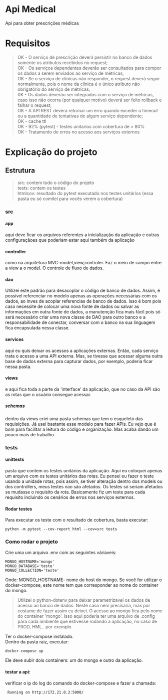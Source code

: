 # Api Medical
Api para obter prescrições médicas

# Requisitos

> OK - O serviço de prescrição deverá persistir no banco de dados somente os atributos recebidos no request; <br>
> OK - Os serviços dependentes deverão ser consultados para compor os dados a serem enviados ao serviço de métricas; <br>
> OK - Se o serviço de clínicas não responder, o request deverá seguir normalmente, pois o nome da clínica é o único atributo não obrigatório do serviço de métricas; <br>
> 0K - Os dados deverão ser integrados com o serviço de métricas, caso isso não ocorra (por qualquer motivo) deverá ser feito rollback e falhar o request; <br>
> OK - A API REST deverá retornar um erro quando exceder o timeout ou a quantidade de tentativas de algum serviço dependente; <br>
> OK - cache ttl <br>
> OK - 92% (pytest) - testes unitaríos com cobertura de > 80% <br>
> OK - Tratamento de erros no acesso aos serviços externos <br>


# Explicação do projeto

## Estrutura

>src: contem todo o código do projeto <br>
>tests: contem os testes <br>
>htmlcov: resultado do pytest executado nos testes unitários (essa pasta eu só comitei para vocês verem a cobertura) <br>


### src

#### app
aqui deve ficar os arquivos referentes a inicialização da aplicação
e outras configuraçãoes que poderiam estar aqui também da aplicação

#### controller
como na arquitetura MVC-model,view,controler.
Faz o meio de campo entre a view a o model.
O controle de fluxo de dados.

#### dao
Utilizei este padrão para desacoplar o código de banco de dados.
Assim, é possível referenciar no modelo apenas as 
operações necessárias com os dados, ao inves de acoplar
referencias de banco de dados.
Isso é bom pois caso necessite de colocar uma nova fonte
de dados ou salvar as informações em outra fonte de dados,
a manutenção fica mais fácil pois só será necessário criar uma
nova classe de DAO para outro banco e a responsabilidade
de conectar, conversar com o banco na sua linguagem
fica encapsulada nessa classe.

#### services
aqui eu quis deixar os acessos a aplicações externas.
Então, cada serviço trata o acesso a uma API externa.
Mas, se tivesse que acessar alguma outra base de dados
externa para capturar dados, por exemplo, poderia ficar
nessa pasta.

#### views
e aqui fica toda a parte da 'interface' da aplicação, que no 
caso da API são as rotas que o usuário consegue acessar.
##### schemas
dentro da views criei uma pasta schemas 
que tem o esqueleto das requisições.
Já usei bastante esse modelo para fazer APIs.
Eu vejo que é bom para facilitar a leitura do código
e organização.
Mas acaba dando um pouco mais de trabalho.

### tests
#### unittests
pasta que contem os testes unitários da aplicação.
Aqui eu coloquei apenas um arquivo com os testes unitários das rotas.
Eu pensei eu fazer o teste usando a unidade rotas,
pois assim, se tiver alteração dentro dos models ou dos controllers,
meus testes nao são afetados.
Os testes só seriam afetados se mudasse o requisito da rota.
Basicamente fiz um teste para cada requisito incluindo
os cenários de erros nos serviços externos.

#### Rodar testes

Para executar os teste com o resultado de cobertura,
basta executar:

~~~
python -m pytest --cov-report html --cov=src tests
~~~

### Como rodar o projeto

Crie uma um arquivo .env com as seguintes váriaveis:
~~~
MONGO_HOSTNAME='mongo'
MONGO_DATABASE='teste'
MONGO_COLLECTION='teste'
~~~
Onde:
MONGO_HOSTNAME- nome do host do mongo. Se você for utilizar o docker-compose,
este nome tem que corresponder ao nome do container do mongo.

>Utilizei o python-dotenv para deixar parametrizavel
>os dados de acesso ao banco de dados.
>Neste caso nem precisaria, mas por costume de fazer assim eu deixei.
>O acesso ao mongo fica pelo nome do container 'mongo'.
>Isso aqui poderia ter uma arquivo de .config para cada ambiente que
>estivesse rodando a aplicação, no caso de PROD, HML.. por exemplo.

Ter o docker-compose instalado.<br>
Dentro da pasta raiz, executar: <br>
~~~
docker-compose up
~~~
Ele deve subir dois containers: um do mongo e outro da aplicação.

#### testar a api:

verificar o ip do log do comando do docker-compose e fazer a chamada:
~~~
 Running on http://172.21.0.2:5000/ 
~~~
